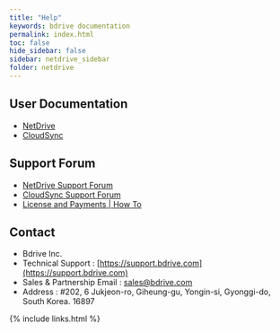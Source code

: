 ```yaml
---
title: "Help"
keywords: bdrive documentation
permalink: index.html
toc: false
hide_sidebar: false
sidebar: netdrive_sidebar
folder: netdrive
---
```


## User Documentation

- [NetDrive](1-2-netdrive)
- [CloudSync](1-3-cloudsync)

## Support Forum

- [NetDrive Support Forum](https://support.bdrive.com/c/netdrive3)
- [CloudSync Support Forum](https://support.bdrive.com/c/cloudsync)
- [License and Payments &#124; How To](https://support.bdrive.com/c/subscriptions-payments)

## Contact

- Bdrive Inc.
- Technical Support : [https://support.bdrive.com](https://support.bdrive.com)
- Sales & Partnership Email : [sales@bdrive.com](mailto://sales@bdrive.com)
- Address : #202, 6 Jukjeon-ro, Giheung-gu, Yongin-si, Gyonggi-do, South Korea. 16897

{% include links.html %}
